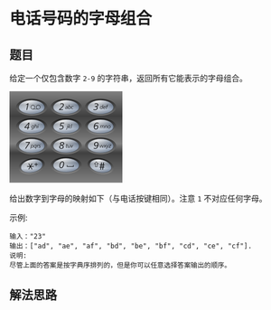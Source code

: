 # 电话号码的字母组合
## 题目
给定一个仅包含数字 `2-9` 的字符串，返回所有它能表示的字母组合。

![手机键盘](./img/200px-Telephone-keypad2.svg.png)

给出数字到字母的映射如下（与电话按键相同）。注意 `1` 不对应任何字母。



示例:
~~~
输入："23"
输出：["ad", "ae", "af", "bd", "be", "bf", "cd", "ce", "cf"].
说明:
尽管上面的答案是按字典序排列的，但是你可以任意选择答案输出的顺序。
~~~

## 解法思路